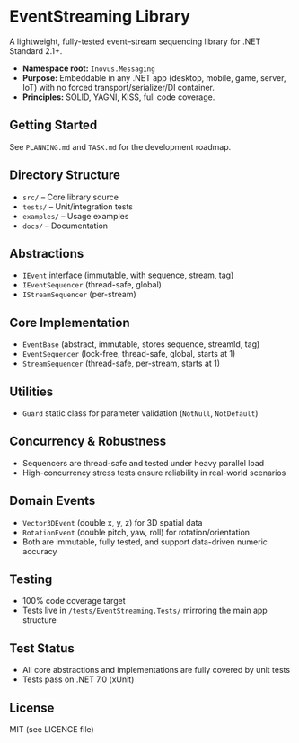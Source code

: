 # EventStreaming Library

A lightweight, fully-tested event–stream sequencing library for .NET Standard 2.1+.

- **Namespace root:** `Inovus.Messaging`
- **Purpose:** Embeddable in any .NET app (desktop, mobile, game, server, IoT) with no forced transport/serializer/DI container.
- **Principles:** SOLID, YAGNI, KISS, full code coverage.

## Getting Started

See `PLANNING.md` and `TASK.md` for the development roadmap.

## Directory Structure
- `src/` – Core library source
- `tests/` – Unit/integration tests
- `examples/` – Usage examples
- `docs/` – Documentation

## Abstractions
- `IEvent` interface (immutable, with sequence, stream, tag)
- `IEventSequencer` (thread-safe, global)
- `IStreamSequencer` (per-stream)

## Core Implementation
- `EventBase` (abstract, immutable, stores sequence, streamId, tag)
- `EventSequencer` (lock-free, thread-safe, global, starts at 1)
- `StreamSequencer` (thread-safe, per-stream, starts at 1)

## Utilities
- `Guard` static class for parameter validation (`NotNull`, `NotDefault`)

## Concurrency & Robustness
- Sequencers are thread-safe and tested under heavy parallel load
- High-concurrency stress tests ensure reliability in real-world scenarios

## Domain Events
- `Vector3DEvent` (double x, y, z) for 3D spatial data
- `RotationEvent` (double pitch, yaw, roll) for rotation/orientation
- Both are immutable, fully tested, and support data-driven numeric accuracy

## Testing
- 100% code coverage target
- Tests live in `/tests/EventStreaming.Tests/` mirroring the main app structure

## Test Status
- All core abstractions and implementations are fully covered by unit tests
- Tests pass on .NET 7.0 (xUnit)

## License
MIT (see LICENCE file)
